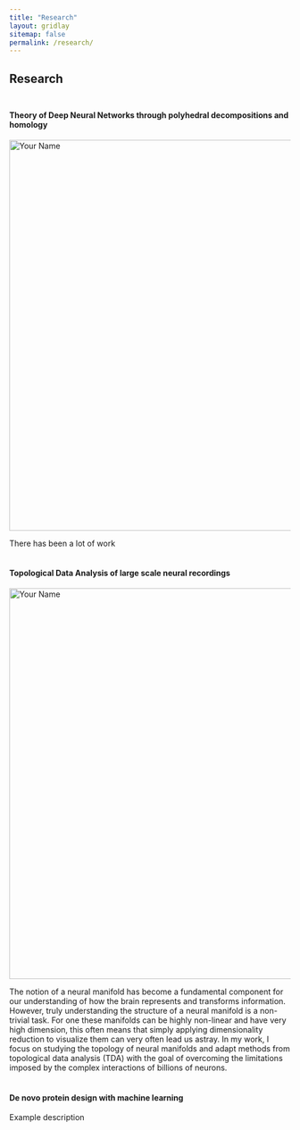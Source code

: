```yaml
---
title: "Research"
layout: gridlay
sitemap: false
permalink: /research/
---
```


<style>
img{
  border-radius: 10px;
}
.col-md-3 {
  margin-top:10px;
  margin-bottom:10px;
  padding:0px;
  display:block;
  overflow:hidden;
  text-align:center;
  display: table-cell;
  background: white;
  border-radius: 20px;
  height: auto;
}
iframe {
  margin:0;
  padding:0;
  width: 175px;
  display: inline;
  vertical-align: middle;
}
</style>

## Research <br><br>


#### Theory of Deep Neural Networks through polyhedral decompositions and homology
<img src="{{ '/images/RNN_decomp.png' | relative_url }}" alt="Your Name" style="width: 700px; border-radius: 0%; display: block;">


There has been a lot of work <br><br>


#### Topological Data Analysis of large scale neural recordings
<img src="{{ '/images/phom_data.jpg' | relative_url }}" alt="Your Name" style="width: 700px; border-radius: 0%; display: block;">

The notion of a neural manifold has become a fundamental component for our understanding of how the brain represents and transforms information. However, truly understanding the structure of a neural manifold is a non-trivial task. For one these manifolds can be highly non-linear and have very high dimension, this often means that simply applying dimensionality reduction to visualize them can very often lead us astray. In my work, I focus on studying the topology of neural manifolds and adapt methods from topological data analysis (TDA) with the goal of overcoming the limitations imposed by the complex interactions of billions of neurons. <br><br>

#### De novo protein design with machine learning

Example description <br><br>